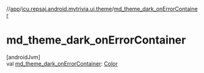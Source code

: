 //[app](../../index.md)/[icu.repsaj.android.mytrivia.ui.theme](index.md)/[md_theme_dark_onErrorContainer](md_theme_dark_on-error-container.md)

# md_theme_dark_onErrorContainer

[androidJvm]\
val [md_theme_dark_onErrorContainer](md_theme_dark_on-error-container.md): [Color](https://developer.android.com/reference/kotlin/androidx/compose/ui/graphics/Color.html)
